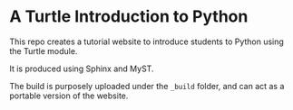 # A Turtle Introduction to Python

This repo creates a tutorial website to introduce students to Python using the Turtle module.

It is produced using Sphinx and MyST.

The build is purposely uploaded under the `_build` folder, and can act as a portable version of the website.